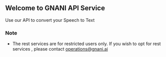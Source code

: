 ## Welcome to GNANI API Service

Use our API to convert your Speech to Text

### Note 
- The rest services are for restricted users only. If you wish to opt for rest services , please contact operations@gnani.ai
